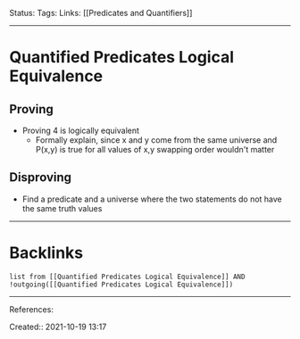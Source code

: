 Status: 
Tags: 
Links: [[Predicates and Quantifiers]]
___
# Quantified Predicates Logical Equivalence
## Proving
- Proving 4 is logically equivalent
	- Formally explain, since x and y come from the same universe and P(x,y) is true for all values of x,y swapping order wouldn't matter
## Disproving
- Find a predicate and a universe where the two statements do not have the same truth values  
___
# Backlinks
```dataview
list from [[Quantified Predicates Logical Equivalence]] AND !outgoing([[Quantified Predicates Logical Equivalence]])
```
___
References:

Created:: 2021-10-19 13:17
